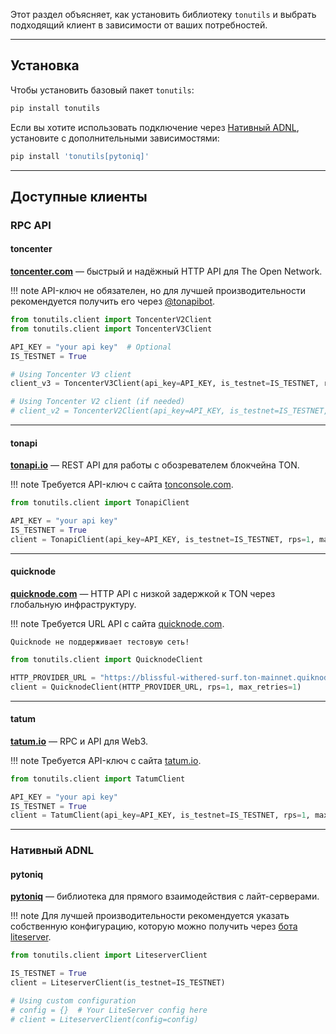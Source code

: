 Этот раздел объясняет, как установить библиотеку `tonutils` и выбрать подходящий клиент в зависимости от ваших потребностей.

---

## Установка

Чтобы установить базовый пакет `tonutils`:

```bash
pip install tonutils
```

Если вы хотите использовать подключение через [Нативный ADNL](#pytoniq), установите с дополнительными зависимостями:

```bash
pip install 'tonutils[pytoniq]'
```

---

## Доступные клиенты

### RPC API

#### toncenter

**[toncenter.com](https://toncenter.com)** — быстрый и надёжный HTTP API для The Open Network.  

!!! note
    API-ключ не обязателен, но для лучшей производительности рекомендуется получить его через [@tonapibot](https://t.me/tonapibot).

```python
from tonutils.client import ToncenterV2Client
from tonutils.client import ToncenterV3Client

API_KEY = "your api key"  # Optional
IS_TESTNET = True

# Using Toncenter V3 client
client_v3 = ToncenterV3Client(api_key=API_KEY, is_testnet=IS_TESTNET, rps=1, max_retries=1)

# Using Toncenter V2 client (if needed)
# client_v2 = ToncenterV2Client(api_key=API_KEY, is_testnet=IS_TESTNET, rps=1, max_retries=1)
```

---

#### tonapi

**[tonapi.io](https://tonapi.io)** — REST API для работы с обозревателем блокчейна TON.  

!!! note
    Требуется API-ключ с сайта [tonconsole.com](https://tonconsole.com).

```python
from tonutils.client import TonapiClient

API_KEY = "your api key"
IS_TESTNET = True
client = TonapiClient(api_key=API_KEY, is_testnet=IS_TESTNET, rps=1, max_retries=1)
```

---

#### quicknode

**[quicknode.com](https://quicknode.com)** — HTTP API с низкой задержкой к TON через глобальную инфраструктуру.  

!!! note
    Требуется URL API с сайта [quicknode.com](https://quicknode.com).

    Quicknode не поддерживает тестовую сеть!

```python
from tonutils.client import QuicknodeClient

HTTP_PROVIDER_URL = "https://blissful-withered-surf.ton-mainnet.quiknode.pro/d6e8...1964"
client = QuicknodeClient(HTTP_PROVIDER_URL, rps=1, max_retries=1)
```

---

#### tatum

**[tatum.io](https://tatum.io)** — RPC и API для Web3.  

!!! note
    Требуется API-ключ с сайта [tatum.io](https://tatum.io).

```python
from tonutils.client import TatumClient

API_KEY = "your api key"
IS_TESTNET = True
client = TatumClient(api_key=API_KEY, is_testnet=IS_TESTNET, rps=1, max_retries=1)
```

---

### Нативный ADNL

#### pytoniq

**[pytoniq](https://github.com/yungwine/pytoniq)** — библиотека для прямого взаимодействия с лайт-серверами.  

!!! note
    Для лучшей производительности рекомендуется указать собственную конфигурацию, которую можно получить через [бота liteserver](https://t.me/liteserver_bot).

```python
from tonutils.client import LiteserverClient

IS_TESTNET = True
client = LiteserverClient(is_testnet=IS_TESTNET)

# Using custom configuration
# config = {}  # Your LiteServer config here 
# client = LiteserverClient(config=config)
```
